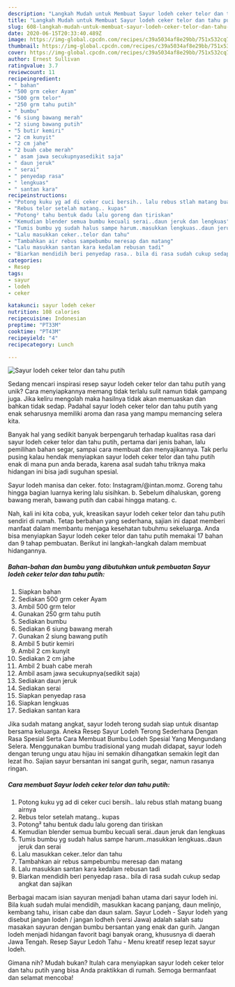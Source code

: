 ```yaml
---
description: "Langkah Mudah untuk Membuat Sayur lodeh ceker telor dan tahu putih, Enak"
title: "Langkah Mudah untuk Membuat Sayur lodeh ceker telor dan tahu putih, Enak"
slug: 608-langkah-mudah-untuk-membuat-sayur-lodeh-ceker-telor-dan-tahu-putih-enak
date: 2020-06-15T20:33:40.489Z
image: https://img-global.cpcdn.com/recipes/c39a5034af8e29bb/751x532cq70/sayur-lodeh-ceker-telor-dan-tahu-putih-foto-resep-utama.jpg
thumbnail: https://img-global.cpcdn.com/recipes/c39a5034af8e29bb/751x532cq70/sayur-lodeh-ceker-telor-dan-tahu-putih-foto-resep-utama.jpg
cover: https://img-global.cpcdn.com/recipes/c39a5034af8e29bb/751x532cq70/sayur-lodeh-ceker-telor-dan-tahu-putih-foto-resep-utama.jpg
author: Ernest Sullivan
ratingvalue: 3.7
reviewcount: 11
recipeingredient:
- " bahan"
- "500 grm ceker Ayam"
- "500 grm telor"
- "250 grm tahu putih"
- " bumbu"
- "6 siung bawang merah"
- "2 siung bawang putih"
- "5 butir kemiri"
- "2 cm kunyit"
- "2 cm jahe"
- "2 buah cabe merah"
- " asam jawa secukupnyasedikit saja"
- " daun jeruk"
- " serai"
- " penyedap rasa"
- " lengkuas"
- " santan kara"
recipeinstructions:
- "Potong kuku yg ad di ceker cuci bersih.. lalu rebus stlah matang buang airnya"
- "Rebus telor setelah matang.. kupas"
- "Potong² tahu bentuk dadu lalu goreng dan tiriskan"
- "Kemudian blender semua bumbu kecuali serai..daun jeruk dan lengkuas"
- "Tumis bumbu yg sudah halus sampe harum..masukkan lengkuas..daun jeruk dan serai"
- "Lalu masukkan ceker..telor dan tahu"
- "Tambahkan air rebus sampebumbu meresap dan matang"
- "Lalu masukkan santan kara kedalam rebusan tadi"
- "Biarkan mendidih beri penyedap rasa.. bila di rasa sudah cukup sedap angkat dan sajikan"
categories:
- Resep
tags:
- sayur
- lodeh
- ceker

katakunci: sayur lodeh ceker 
nutrition: 108 calories
recipecuisine: Indonesian
preptime: "PT33M"
cooktime: "PT43M"
recipeyield: "4"
recipecategory: Lunch

---
```



![Sayur lodeh ceker telor dan tahu putih](https://img-global.cpcdn.com/recipes/c39a5034af8e29bb/751x532cq70/sayur-lodeh-ceker-telor-dan-tahu-putih-foto-resep-utama.jpg)

Sedang mencari inspirasi resep sayur lodeh ceker telor dan tahu putih yang unik? Cara menyiapkannya memang tidak terlalu sulit namun tidak gampang juga. Jika keliru mengolah maka hasilnya tidak akan memuaskan dan bahkan tidak sedap. Padahal sayur lodeh ceker telor dan tahu putih yang enak seharusnya memiliki aroma dan rasa yang mampu memancing selera kita.

Banyak hal yang sedikit banyak berpengaruh terhadap kualitas rasa dari sayur lodeh ceker telor dan tahu putih, pertama dari jenis bahan, lalu pemilihan bahan segar, sampai cara membuat dan menyajikannya. Tak perlu pusing kalau hendak menyiapkan sayur lodeh ceker telor dan tahu putih enak di mana pun anda berada, karena asal sudah tahu triknya maka hidangan ini bisa jadi suguhan spesial.

Sayur lodeh manisa dan ceker. foto: Instagram/@intan.momz. Goreng tahu hingga bagian luarnya kering lalu sisihkan. b. Sebelum dihaluskan, goreng bawang merah, bawang putih dan cabai hingga matang. c.


Nah, kali ini kita coba, yuk, kreasikan sayur lodeh ceker telor dan tahu putih sendiri di rumah. Tetap berbahan yang sederhana, sajian ini dapat memberi manfaat dalam membantu menjaga kesehatan tubuhmu sekeluarga. Anda bisa menyiapkan Sayur lodeh ceker telor dan tahu putih memakai 17 bahan dan 9 tahap pembuatan. Berikut ini langkah-langkah dalam membuat hidangannya.

<!--inarticleads1-->

##### Bahan-bahan dan bumbu yang dibutuhkan untuk pembuatan Sayur lodeh ceker telor dan tahu putih:

1. Siapkan  bahan
1. Sediakan 500 grm ceker Ayam
1. Ambil 500 grm telor
1. Gunakan 250 grm tahu putih
1. Sediakan  bumbu
1. Sediakan 6 siung bawang merah
1. Gunakan 2 siung bawang putih
1. Ambil 5 butir kemiri
1. Ambil 2 cm kunyit
1. Sediakan 2 cm jahe
1. Ambil 2 buah cabe merah
1. Ambil  asam jawa secukupnya(sedikit saja)
1. Sediakan  daun jeruk
1. Sediakan  serai
1. Siapkan  penyedap rasa
1. Siapkan  lengkuas
1. Sediakan  santan kara


Jika sudah matang angkat, sayur lodeh terong sudah siap untuk disantap bersama keluarga. Aneka Resep Sayur Lodeh Terong Sederhana Dengan Rasa Spesial Serta Cara Membuat Bumbu Lodeh Spesial Yang Mengundang Selera. Menggunakan bumbu tradisional yang mudah didapat, sayur lodeh dengan terung ungu atau hijau ini semakin dihangatkan semakin legit dan lezat lho. Sajian sayur bersantan ini sangat gurih, segar, namun rasanya ringan. 

<!--inarticleads2-->

##### Cara membuat Sayur lodeh ceker telor dan tahu putih:

1. Potong kuku yg ad di ceker cuci bersih.. lalu rebus stlah matang buang airnya
1. Rebus telor setelah matang.. kupas
1. Potong² tahu bentuk dadu lalu goreng dan tiriskan
1. Kemudian blender semua bumbu kecuali serai..daun jeruk dan lengkuas
1. Tumis bumbu yg sudah halus sampe harum..masukkan lengkuas..daun jeruk dan serai
1. Lalu masukkan ceker..telor dan tahu
1. Tambahkan air rebus sampebumbu meresap dan matang
1. Lalu masukkan santan kara kedalam rebusan tadi
1. Biarkan mendidih beri penyedap rasa.. bila di rasa sudah cukup sedap angkat dan sajikan


Berbagai macam isian sayuran menjadi bahan utama dari sayur lodeh ini. Bila kuah sudah mulai mendidih, masukkan kacang panjang, daun melinjo, kembang tahu, irisan cabe dan daun salam. Sayur Lodeh - Sayur lodeh yang disebut jangan lodeh / jangan lodheh (versi Jawa) adalah salah satu masakan sayuran dengan bumbu bersantan yang enak dan gurih. Jangan lodeh menjadi hidangan favorit bagi banyak orang, khususnya di daerah Jawa Tengah. Resep Sayur Ledoh Tahu - Menu kreatif resep lezat sayur lodeh. 

Gimana nih? Mudah bukan? Itulah cara menyiapkan sayur lodeh ceker telor dan tahu putih yang bisa Anda praktikkan di rumah. Semoga bermanfaat dan selamat mencoba!
